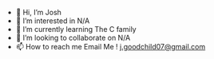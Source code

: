 - 👋 Hi, I’m Josh
- 👀 I’m interested in N/A
- 🌱 I’m currently learning The C family
- 💞️ I’m looking to collaborate on N/A
- 📫 How to reach me Email Me ! j.goodchild07@gmail.com

<!---
SmilerJR-01/SmilerJR-01 is a ✨ special ✨ repository because its `README.md` (this file) appears on your GitHub profile.
You can click the Preview link to take a look at your changes.
--->
